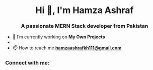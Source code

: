 <h1 align="center">Hi 👋,   I'm Hamza Ashraf</h1>
<h3 align="center">A passionate MERN Stack developer from Pakistan</h3>





- 🔭 I’m currently working on **My Own Projects**
- 
- 📫 How to reach me **hamzaashrafkh111@gmail.com**

<h3 align="left">Connect with me:</h3>
<p align="left">


</p>




